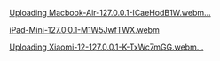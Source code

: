 
[Uploading Macbook-Air-127.0.0.1-ICaeHodB1W.webm…]()



[iPad-Mini-127.0.0.1-M1W5JwfTWX.webm](https://github.com/user-attachments/assets/572918d9-faf8-4f14-8c5b-e6dedd9bed5d)



[Uploading Xiaomi-12-127.0.0.1-K-TxWc7mGG.webm…]()
